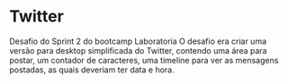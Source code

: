 # Twitter

Desafio do Sprint 2 do bootcamp Laboratoria
O desafio era criar uma versão para desktop simplificada do Twitter, contendo uma área para postar, um contador de caracteres, uma timeline para ver as mensagens postadas, as quais deveriam ter data e hora.
